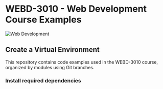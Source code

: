 # WEBD-3010 - Web Development Course Examples

![Web Development](https://www.python.org/static/img/python-logo.png) 

## Create a Virtual Environment 
This repository contains code examples used in the WEBD-3010 course, organized by modules using Git branches.

### Install required dependencies

